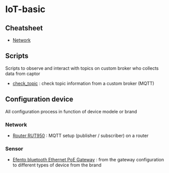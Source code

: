 
# IoT-basic

## Cheatsheet

* [Network](Cheatsheet/Network.md)


## Scripts

Scripts to observe and interact with topics on custom broker who collects data from captor

* [check_topic](check_topic.sh) : check topic information from a custom broker (MQTT)

## Configuration device

All configuration process in function of device modele or brand

### Network

* [Router RUT950](Documentation/Network/RUT950.md) : MQTT setup (publisher / subscriber) on a router

### Sensor

* [Efento bluetooth Ethernet PoE Gateway](Documentation/Sensor/Efento.md) : from the gateway configuration to different types of device from the brand

